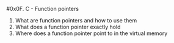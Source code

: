 #0x0F. C - Function pointers


1. What are function pointers and how to use them
2. What does a function pointer exactly hold
3. Where does a function pointer point to in the virtual memory

